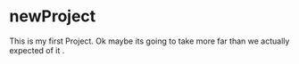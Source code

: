 # newProject
This is my first Project. 
Ok maybe its going to take more far than we actually expected of it .
